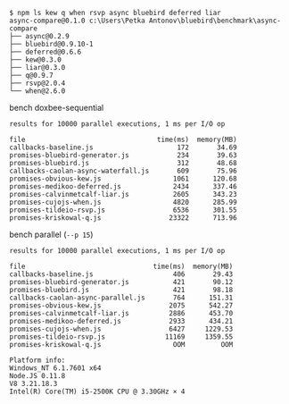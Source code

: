     $ npm ls kew q when rsvp async bluebird deferred liar
    async-compare@0.1.0 c:\Users\Petka Antonov\bluebird\benchmark\async-compare
    ├── async@0.2.9
    ├── bluebird@0.9.10-1
    ├── deferred@0.6.6
    ├── kew@0.3.0
    ├── liar@0.3.0
    ├── q@0.9.7
    ├── rsvp@2.0.4
    └── when@2.6.0

bench doxbee-sequential

    results for 10000 parallel executions, 1 ms per I/O op

    file                                 time(ms)  memory(MB)
    callbacks-baseline.js                     172       34.69
    promises-bluebird-generator.js            234       39.63
    promises-bluebird.js                      312       48.68
    callbacks-caolan-async-waterfall.js       609       75.96
    promises-obvious-kew.js                  1061      120.68
    promises-medikoo-deferred.js             2434      337.46
    promises-calvinmetcalf-liar.js           2605      343.23
    promises-cujojs-when.js                  4820      285.99
    promises-tildeio-rsvp.js                 6536      301.55
    promises-kriskowal-q.js                 23322      713.96

bench parallel (`--p 15`)

    results for 10000 parallel executions, 1 ms per I/O op

    file                                time(ms)  memory(MB)
    callbacks-baseline.js                    406       29.43
    promises-bluebird-generator.js           421       90.12
    promises-bluebird.js                     421       98.18
    callbacks-caolan-async-parallel.js       764      151.31
    promises-obvious-kew.js                 2075      542.27
    promises-calvinmetcalf-liar.js          2886      453.70
    promises-medikoo-deferred.js            2933      434.21
    promises-cujojs-when.js                 6427     1229.53
    promises-tildeio-rsvp.js               11169     1359.55
    promises-kriskowal-q.js                  OOM         OOM

    Platform info:
    Windows_NT 6.1.7601 x64
    Node.JS 0.11.8
    V8 3.21.18.3
    Intel(R) Core(TM) i5-2500K CPU @ 3.30GHz × 4
